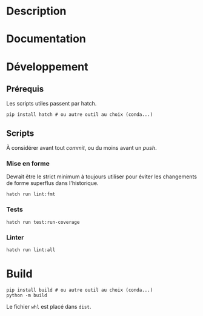 # Description



# Documentation


# Développement

## Prérequis

Les scripts utiles passent par hatch.

```shell
pip install hatch # ou autre outil au choix (conda...)
```

## Scripts

À considérer avant tout *commit*, ou du moins avant un *push*.

### Mise en forme

Devrait être le strict minimum à toujours utiliser pour éviter les changements de forme superflus dans l'historique.

```commandline
hatch run lint:fmt
```

### Tests

```commandline
hatch run test:run-coverage
```

### Linter

```commandline
hatch run lint:all
```

# Build

```shell
pip install build # ou autre outil au choix (conda...)
python -m build
```

Le fichier `whl` est placé dans `dist`.